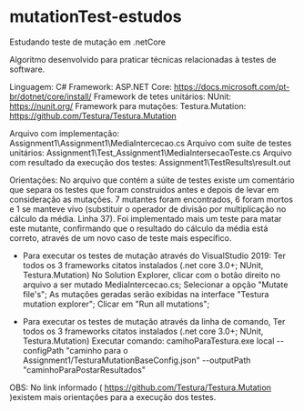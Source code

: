 # mutationTest-estudos
Estudando teste de mutação em .netCore


Algoritmo desenvolvido para praticar técnicas relacionadas à testes de software.

Linguagem: C#
Framework: ASP.NET Core: https://docs.microsoft.com/pt-br/dotnet/core/install/
Framework de tetes unitários: NUnit: https://nunit.org/
Framework para mutações: Testura.Mutation: https://github.com/Testura/Testura.Mutation

Arquivo com implementação: Assignment1\Assignment1\MediaIntercecao.cs
Arquivo com suíte de testes unitários: Assignment1\Test_Assignment1\MediaIntersecaoTeste.cs
Arquivo com resultado da execução dos testes: Assignment1\TestResults\result.out

Orientações:
No arquivo que contém a súite de testes existe um comentário que separa os testes que foram construidos antes e depois de levar em consideração as mutações.
7 mutantes foram encontrados, 6 foram mortos e 1 se manteve vivo (substituir o operador de divisão por multiplicação no cálculo da média. Linha 37).
Foi implementado mais um teste para matar este mutante, confirmando que o resultado do cálculo da média está correto, através de um novo caso de teste mais específico.

- Para executar os testes de mutação através do VisualStudio 2019:
	Ter todos os 3 frameworks citatos instalados (.net core 3.0+; NUnit, Testura.Mutation)
	No Solution Explorer, clicar com o botão direito no arquivo a ser mutado MediaIntercecao.cs;
	Selecionar a opção "Mutate file's";
	As mutações geradas serão exibidas na interface "Testura mutation explorer";
	Clicar em "Run all mutations";
	
- Para executar os testes de mutação através da linha de comando, 
	Ter todos os 3 frameworks citatos instalados (.net core 3.0+; NUnit, Testura.Mutation)
	Executar comando: camihoParaTestura.exe local --configPath "caminho para o Assignment1/TesturaMutationBaseConfig.json" --outputPath "caminhoParaPostarResultados"

OBS:
No link informado ( https://github.com/Testura/Testura.Mutation )existem mais orientações para a execução dos testes.
	
	

